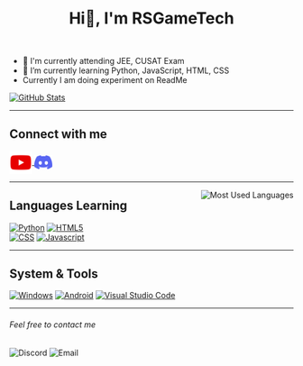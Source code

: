 <h1 align="center">Hi👋, I'm RSGameTech</h1>

<br>

- 🔭 I'm currently attending JEE, CUSAT Exam
- 🌱 I’m currently learning Python, JavaScript, HTML, CSS
- Currently I am doing experiment on ReadMe

<p>
    <a href="https://github.com/RSGameTech">
        <img src="https://github-readme-stats.vercel.app/api?username=RSGameTech&count_private=true&theme=github_dark&show_icons=true" alt="GitHub Stats">
    </a>
</p>

 ---

<h2 align="left">Connect with me</h2>
<div align="left">
    <a href="https://www.youtube.com/channel/UC0Wu3Hu3NSeYVwQCqKhRUUQ">
        <img align="center" src="./assets/youtube.svg" alt="YouTube Channel" height="40">
    </a>
    <a href="https://discord.gg/GPJzCH7">
        <img align="center" src="./assets/discord.svg" alt="Discord Server" height="25">
    </a>
</div>

---

<img align="right" src="https://github-readme-stats.vercel.app/api/top-langs/?username=RSGameTech&langs_count=8&theme=github_dark&layout=compact" alt="Most Used Languages">
<h2 align="left">Languages Learning</h2>
<div align="left">
    <a href="https://www.python.org/"><img src="https://img.shields.io/badge/Python-%232a2a2a?style=for-the-badge&logo=python" alt="Python" height="25"></a>
    <a href="https://developer.mozilla.org/en-US/docs/Web/HTML"><img src="https://img.shields.io/badge/HTML-%232a2a2a?style=for-the-badge&logo=html5" alt="HTML5" height="25"></a>
</div>
<div align="left">
    <a href="https://developer.mozilla.org/en-US/docs/Web/CSS"><img src="https://img.shields.io/badge/CSS-%232a2a2a?style=for-the-badge&logo=css3&logoColor=%231572b6" alt="CSS" height="25"></a>
    <a href="https://kotlinlang.org"><img src="https://img.shields.io/badge/Kotlin-%232a2a2a?style=for-the-badge&logo=kotlin" alt="Javascript" height="25"></a>
</div>

---

<h2 align="left">System & Tools</h2>
<p align="left">
    <a href="https://www.microsoft.com/en-in/windows?r=1"><img src="https://img.shields.io/badge/Windows-%232a2a2a?style=for-the-badge&logo=microsoft&logoColor=%230078D6" alt="Windows" height="25"></a>
    <a href="https://www.android.com/intl/en_in/"><img src="https://img.shields.io/badge/Android-%232a2a2a?style=for-the-badge&logo=android" alt="Android" height="25"></a>
    <a href="https://code.visualstudio.com"><img src="https://img.shields.io/badge/Visual%20Studio%20Code-%232a2a2a?style=for-the-badge&logo=visualstudiocode&logoColor=%23007acc" alt="Visual Studio Code" height="25"></a>
<p>

---

<h6>Feel free to contact me</h6>
<p>
<img src="https://img.shields.io/badge/Discord-RSGameTech%237621-%235865f2?style=flat&logo=discord" alt="Discord">
<img src="https://img.shields.io/badge/Email-rsgame0604@gmail.com-%23ea4335?style=flat&logo=gmail" alt="Email">
</p>

<!--
- 👯 I’m looking to collaborate on ...
- 🤔 I’m looking for help with ...
- 💬 Ask me about ...

- 😄 Pronouns: ...
- ⚡ Fun fact: ...
-->
